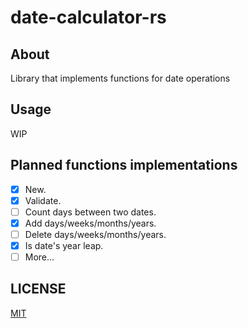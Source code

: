 # date-calculator-rs
## About
Library that implements functions for date operations

## Usage
WIP

## Planned functions implementations
- [x] New.
- [x] Validate. 
- [ ] Count days between two dates.
- [x] Add days/weeks/months/years.
- [ ] Delete days/weeks/months/years.
- [x] Is date's year leap.
- [ ] More...

## LICENSE
[MIT](https://choosealicense.com/licenses/mit/)